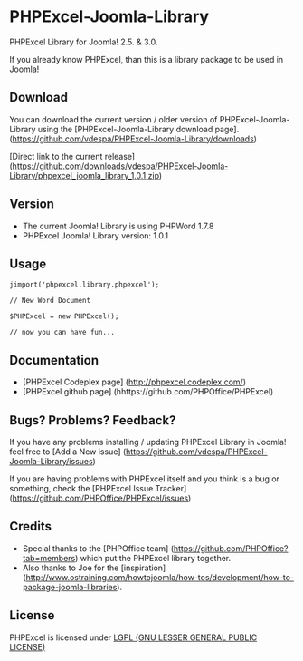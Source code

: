 PHPExcel-Joomla-Library
=======================

PHPExcel Library for Joomla! 2.5. &amp; 3.0. 

If you already know PHPExcel, than this is a library package to be used in Joomla!

Download
--------

You can download the current version / older version of PHPExcel-Joomla-Library using the [PHPExcel-Joomla-Library download page].
 (https://github.com/vdespa/PHPExcel-Joomla-Library/downloads)

[Direct link to the current release]  (https://github.com/downloads/vdespa/PHPExcel-Joomla-Library/phpexcel_joomla_library_1.0.1.zip)

Version
-------

* The current Joomla! Library is using PHPWord 1.7.8
* PHPExcel Joomla! Library version: 1.0.1

Usage
-----

`jimport('phpexcel.library.phpexcel');  `

`// New Word Document  `

`$PHPExcel = new PHPExcel();  `

`// now you can have fun...  `

Documentation
-------------

* [PHPExcel Codeplex page] (http://phpexcel.codeplex.com/)
* [PHPExcel github page] (hhttps://github.com/PHPOffice/PHPExcel)

Bugs? Problems? Feedback?
-------------------------

If you have any problems installing / updating PHPExcel Library in Joomla! feel free to [Add a New issue] (https://github.com/vdespa/PHPExcel-Joomla-Library/issues)

If you are having problems with PHPExcel itself and you think is a bug or something, check the [PHPExcel Issue Tracker] (https://github.com/PHPOffice/PHPExcel/issues)

Credits
-------

* Special thanks to the [PHPOffice team] (https://github.com/PHPOffice?tab=members) which put the PHPExcel library together.
* Also thanks to Joe for the [inspiration] (http://www.ostraining.com/howtojoomla/how-tos/development/how-to-package-joomla-libraries).


License
-------
PHPExcel is licensed under [LGPL (GNU LESSER GENERAL PUBLIC LICENSE)](https://github.com/PHPOffice/PHPExcel/blob/master/license.md)

